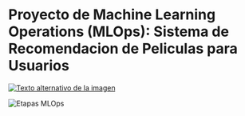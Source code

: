 

#         Proyecto de Machine Learning Operations (MLOps): Sistema de Recomendacion de Peliculas para Usuarios

[![Texto alternativo de la imagen](https://github.com/user-attachments/assets/1c76f766-de13-4e9c-ba1e-d068af7e59b0)](https://proyecto-mlops-movies.onrender.com)



![Etapas MLOps](https://github.com/user-attachments/assets/cda629ec-503e-408e-a44f-12c93d52a3d3)


